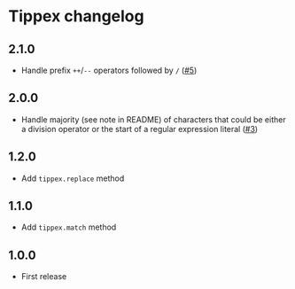 # Tippex changelog

## 2.1.0

* Handle prefix `++`/`--` operators followed by `/` ([#5](https://github.com/Rich-Harris/tippex/pull/5))

## 2.0.0

* Handle majority (see note in README) of characters that could be either a division operator or the start of a regular expression literal ([#3](https://github.com/Rich-Harris/tippex/pull/3))

## 1.2.0

* Add `tippex.replace` method

## 1.1.0

* Add `tippex.match` method

## 1.0.0

* First release
